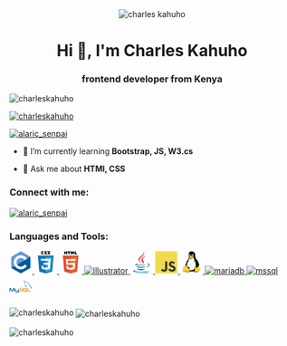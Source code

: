 <p align="center"><img align="center" src="https://gifdb.com/images/high/animated-man-computer-coding-nae6mec378lsg1i3.gif" alt= "charles kahuho" width="100vw" /></p>
<h1 align="center">Hi 👋, I'm Charles Kahuho</h1>
<h3 align="center"> frontend developer from Kenya</h3>
<p align="left"> <img src="https://komarev.com/ghpvc/?username=charleskahuho&label=Profile%20views&color=0e75b6&style=flat" alt="charleskahuho" /> </p>

<p align="left"> <a href="https://github.com/ryo-ma/github-profile-trophy"><img src="https://github-profile-trophy.vercel.app/?username=charleskahuho" alt="charleskahuho" /></a> </p>

<p align="left"> <a href="https://twitter.com/alaric_senpai" target="blank"><img src="https://img.shields.io/twitter/follow/alaric_senpai?logo=twitter&style=for-the-badge" alt="alaric_senpai" /></a> </p>

- 🌱 I’m currently learning **Bootstrap, JS, W3.cs**

- 💬 Ask me about **HTMl, CSS**

<h3 align="left">Connect with me:</h3>
<p align="left">
<a href="https://twitter.com/alaric_senpai" target="blank"><img align="center" src="https://raw.githubusercontent.com/rahuldkjain/github-profile-readme-generator/master/src/images/icons/Social/twitter.svg" alt="alaric_senpai" height="30" width="40" /></a>
</p>

<h3 align="left">Languages and Tools:</h3>
<p align="left"> <a href="https://www.cprogramming.com/" target="_blank" rel="noreferrer"> <img src="https://raw.githubusercontent.com/devicons/devicon/master/icons/c/c-original.svg" alt="c" width="40" height="40"/> </a> <a href="https://www.w3schools.com/css/" target="_blank" rel="noreferrer"> <img src="https://raw.githubusercontent.com/devicons/devicon/master/icons/css3/css3-original-wordmark.svg" alt="css3" width="40" height="40"/> </a> <a href="https://www.w3.org/html/" target="_blank" rel="noreferrer"> <img src="https://raw.githubusercontent.com/devicons/devicon/master/icons/html5/html5-original-wordmark.svg" alt="html5" width="40" height="40"/> </a> <a href="https://www.adobe.com/in/products/illustrator.html" target="_blank" rel="noreferrer"> <img src="https://www.vectorlogo.zone/logos/adobe_illustrator/adobe_illustrator-icon.svg" alt="illustrator" width="40" height="40"/> </a> <a href="https://www.java.com" target="_blank" rel="noreferrer"> <img src="https://raw.githubusercontent.com/devicons/devicon/master/icons/java/java-original.svg" alt="java" width="40" height="40"/> </a> <a href="https://developer.mozilla.org/en-US/docs/Web/JavaScript" target="_blank" rel="noreferrer"> <img src="https://raw.githubusercontent.com/devicons/devicon/master/icons/javascript/javascript-original.svg" alt="javascript" width="40" height="40"/> </a> <a href="https://www.linux.org/" target="_blank" rel="noreferrer"> <img src="https://raw.githubusercontent.com/devicons/devicon/master/icons/linux/linux-original.svg" alt="linux" width="40" height="40"/> </a> <a href="https://mariadb.org/" target="_blank" rel="noreferrer"> <img src="https://www.vectorlogo.zone/logos/mariadb/mariadb-icon.svg" alt="mariadb" width="40" height="40"/> </a> <a href="https://www.microsoft.com/en-us/sql-server" target="_blank" rel="noreferrer"> <img src="https://www.svgrepo.com/show/303229/microsoft-sql-server-logo.svg" alt="mssql" width="40" height="40"/> </a> <a href="https://www.mysql.com/" target="_blank" rel="noreferrer"> <img src="https://raw.githubusercontent.com/devicons/devicon/master/icons/mysql/mysql-original-wordmark.svg" alt="mysql" width="40" height="40"/> </a> </p>

<p><img align="left" src="https://github-readme-stats.vercel.app/api/top-langs?username=charleskahuho&show_icons=true&locale=en&layout=compact" alt="charleskahuho" /></p>

<p>&nbsp;<img align="center" src="https://github-readme-stats.vercel.app/api?username=charleskahuho&show_icons=true&locale=en" alt="charleskahuho" /></p>

<p><img align="center" src="https://github-readme-streak-stats.herokuapp.com/?user=charleskahuho&" alt="charleskahuho" /></p>
